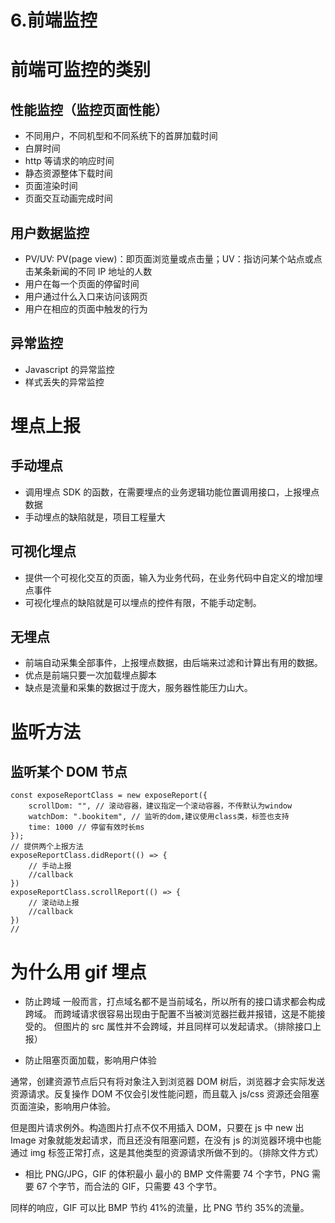 # 6.前端监控

# 前端可监控的类别

## 性能监控（监控页面性能）

- 不同用户，不同机型和不同系统下的首屏加载时间
- 白屏时间
- http 等请求的响应时间
- 静态资源整体下载时间
- 页面渲染时间
- 页面交互动画完成时间

## 用户数据监控

- PV/UV: PV(page view)：即页面浏览量或点击量；UV：指访问某个站点或点击某条新闻的不同 IP 地址的人数
- 用户在每一个页面的停留时间
- 用户通过什么入口来访问该网页
- 用户在相应的页面中触发的行为

## 异常监控

- Javascript 的异常监控
- 样式丢失的异常监控

# 埋点上报

## 手动埋点

- 调用埋点 SDK 的函数，在需要埋点的业务逻辑功能位置调用接口，上报埋点数据
- 手动埋点的缺陷就是，项目工程量大

## 可视化埋点

- 提供一个可视化交互的页面，输入为业务代码，在业务代码中自定义的增加埋点事件
- 可视化埋点的缺陷就是可以埋点的控件有限，不能手动定制。

## 无埋点

- 前端自动采集全部事件，上报埋点数据，由后端来过滤和计算出有用的数据。
- 优点是前端只要一次加载埋点脚本
- 缺点是流量和采集的数据过于庞大，服务器性能压力山大。

# 监听方法

## 监听某个 DOM 节点

```JS
const exposeReportClass = new exposeReport({
    scrollDom: "", // 滚动容器，建议指定一个滚动容器，不传默认为window
    watchDom: ".bookitem", // 监听的dom,建议使用class类，标签也支持
    time: 1000 // 停留有效时长ms
});
// 提供两个上报方法
exposeReportClass.didReport(() => {
    // 手动上报
    //callback
})
exposeReportClass.scrollReport(() => {
    // 滚动动上报
    //callback
})
//
```

# 为什么用 gif 埋点

- 防止跨域
  一般而言，打点域名都不是当前域名，所以所有的接口请求都会构成跨域。
  而跨域请求很容易出现由于配置不当被浏览器拦截并报错，这是不能接受的。
  但图片的 src 属性并不会跨域，并且同样可以发起请求。（排除接口上报）

- 防止阻塞页面加载，影响用户体验

通常，创建资源节点后只有将对象注入到浏览器 DOM 树后，浏览器才会实际发送资源请求。反复操作 DOM 不仅会引发性能问题，而且载入 js/css 资源还会阻塞页面渲染，影响用户体验。

但是图片请求例外。构造图片打点不仅不用插入 DOM，只要在 js 中 new 出 Image 对象就能发起请求，而且还没有阻塞问题，在没有 js 的浏览器环境中也能通过 img 标签正常打点，这是其他类型的资源请求所做不到的。（排除文件方式）

- 相比 PNG/JPG，GIF 的体积最小
  最小的 BMP 文件需要 74 个字节，PNG 需要 67 个字节，而合法的 GIF，只需要 43 个字节。

同样的响应，GIF 可以比 BMP 节约 41%的流量，比 PNG 节约 35%的流量。

